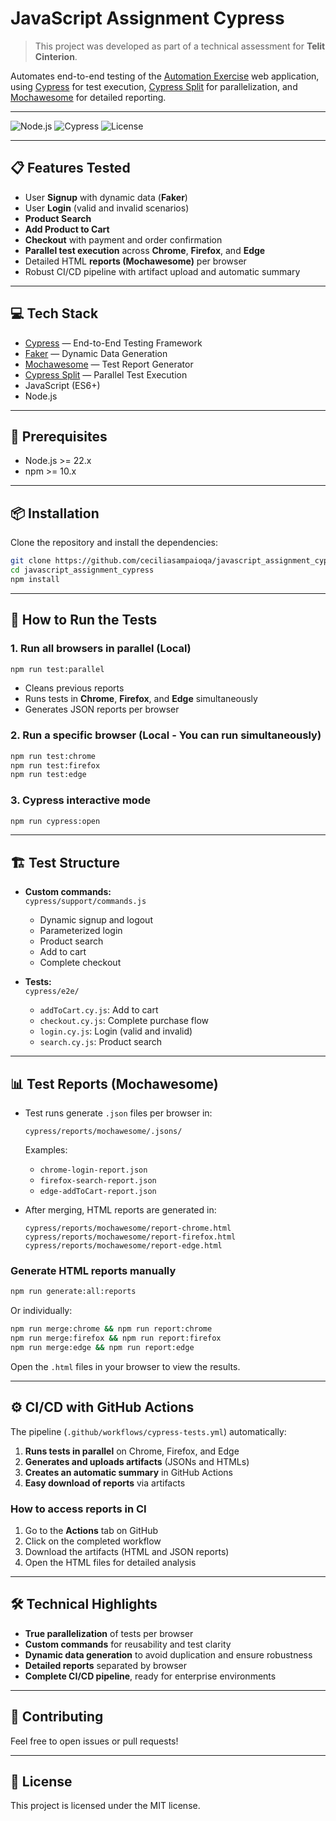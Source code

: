 # JavaScript Assignment Cypress

> This project was developed as part of a technical assessment for **Telit Cinterion**.

Automates end-to-end testing of the [Automation Exercise](https://www.automationexercise.com) web application, using [Cypress](https://www.cypress.io/) for test execution, [Cypress Split](https://github.com/bahmutov/cypress-split) for parallelization, and [Mochawesome](https://github.com/adamgruber/mochawesome) for detailed reporting.

---

![Node.js](https://img.shields.io/badge/node-22.x-brightgreen)
![Cypress](https://img.shields.io/badge/cypress-14.x-brightgreen)
![License](https://img.shields.io/badge/license-MIT-blue)

---

## 📋 Features Tested

- User **Signup** with dynamic data (**Faker**)
- User **Login** (valid and invalid scenarios)
- **Product Search**
- **Add Product to Cart**
- **Checkout** with payment and order confirmation
- **Parallel test execution** across **Chrome**, **Firefox**, and **Edge**
- Detailed HTML **reports (Mochawesome)** per browser
- Robust CI/CD pipeline with artifact upload and automatic summary

---

## 💻 Tech Stack

- [Cypress](https://www.cypress.io/) — End-to-End Testing Framework
- [Faker](https://fakerjs.dev/) — Dynamic Data Generation
- [Mochawesome](https://github.com/adamgruber/mochawesome) — Test Report Generator
- [Cypress Split](https://github.com/bahmutov/cypress-split) — Parallel Test Execution
- JavaScript (ES6+)
- Node.js

---

## 🔧 Prerequisites

- Node.js >= 22.x
- npm >= 10.x

---

## 📦 Installation

Clone the repository and install the dependencies:

```bash
git clone https://github.com/ceciliasampaioqa/javascript_assignment_cypress.git
cd javascript_assignment_cypress
npm install
```

---

## 🚀 How to Run the Tests

### 1. Run all browsers in parallel (Local)

```bash
npm run test:parallel
```

- Cleans previous reports
- Runs tests in **Chrome**, **Firefox**, and **Edge** simultaneously
- Generates JSON reports per browser

### 2. Run a specific browser (Local - You can run simultaneously)

```bash
npm run test:chrome
npm run test:firefox
npm run test:edge
```

### 3. Cypress interactive mode

```bash
npm run cypress:open
```

---

## 🏗️ Test Structure

- **Custom commands:**  
  `cypress/support/commands.js`

  - Dynamic signup and logout
  - Parameterized login
  - Product search
  - Add to cart
  - Complete checkout

- **Tests:**  
  `cypress/e2e/`
  - `addToCart.cy.js`: Add to cart
  - `checkout.cy.js`: Complete purchase flow
  - `login.cy.js`: Login (valid and invalid)
  - `search.cy.js`: Product search

---

## 📊 Test Reports (Mochawesome)

- Test runs generate `.json` files per browser in:

  ```
  cypress/reports/mochawesome/.jsons/
  ```

  Examples:

  - `chrome-login-report.json`
  - `firefox-search-report.json`
  - `edge-addToCart-report.json`

- After merging, HTML reports are generated in:
  ```
  cypress/reports/mochawesome/report-chrome.html
  cypress/reports/mochawesome/report-firefox.html
  cypress/reports/mochawesome/report-edge.html
  ```

### Generate HTML reports manually

```bash
npm run generate:all:reports
```

Or individually:

```bash
npm run merge:chrome && npm run report:chrome
npm run merge:firefox && npm run report:firefox
npm run merge:edge && npm run report:edge
```

Open the `.html` files in your browser to view the results.

---

## ⚙️ CI/CD with GitHub Actions

The pipeline (`.github/workflows/cypress-tests.yml`) automatically:

1. **Runs tests in parallel** on Chrome, Firefox, and Edge
2. **Generates and uploads artifacts** (JSONs and HTMLs)
3. **Creates an automatic summary** in GitHub Actions
4. **Easy download of reports** via artifacts

### How to access reports in CI

1. Go to the **Actions** tab on GitHub
2. Click on the completed workflow
3. Download the artifacts (HTML and JSON reports)
4. Open the HTML files for detailed analysis

---

## 🛠️ Technical Highlights

- **True parallelization** of tests per browser
- **Custom commands** for reusability and test clarity
- **Dynamic data generation** to avoid duplication and ensure robustness
- **Detailed reports** separated by browser
- **Complete CI/CD pipeline**, ready for enterprise environments

---

## 🤝 Contributing

Feel free to open issues or pull requests!

---

## 📄 License

This project is licensed under the MIT license.
